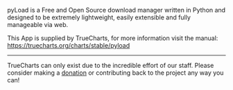 pyLoad is a Free and Open Source download manager written in Python and designed to be extremely lightweight, easily extensible and fully manageable via web.

This App is supplied by TrueCharts, for more information visit the manual: https://truecharts.org/charts/stable/pyload

---

TrueCharts can only exist due to the incredible effort of our staff.
Please consider making a [donation](https://truecharts.org/docs/about/sponsor) or contributing back to the project any way you can!
